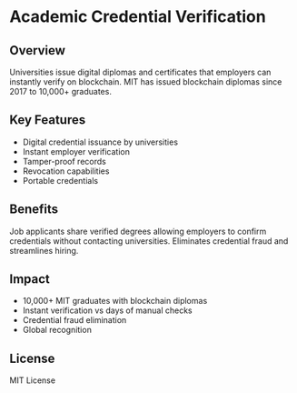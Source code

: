 # Academic Credential Verification

## Overview

Universities issue digital diplomas and certificates that employers can instantly verify on blockchain. MIT has issued blockchain diplomas since 2017 to 10,000+ graduates.

## Key Features

- Digital credential issuance by universities
- Instant employer verification
- Tamper-proof records
- Revocation capabilities
- Portable credentials

## Benefits

Job applicants share verified degrees allowing employers to confirm credentials without contacting universities. Eliminates credential fraud and streamlines hiring.

## Impact

- 10,000+ MIT graduates with blockchain diplomas
- Instant verification vs days of manual checks
- Credential fraud elimination
- Global recognition

## License

MIT License
